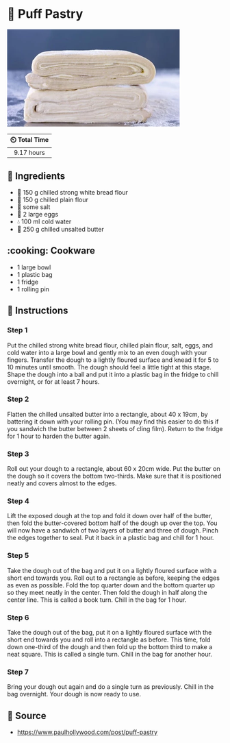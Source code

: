 # :pie: Puff Pastry

![Puff Pastry](../../assets/images/puff-pastry.png)

| :timer_clock: Total Time |
|:-----------------------: |
| 9.17 hours |

## :salt: Ingredients

- :ear_of_rice: 150 g chilled strong white bread flour
- :ear_of_rice: 150 g chilled plain flour
- :salt: some salt
- :egg: 2 large eggs
- :droplet: 100 ml cold water
- :butter: 250 g chilled unsalted butter

## :cooking: Cookware

- 1 large bowl
- 1 plastic bag
- 1 fridge
- 1 rolling pin

## :pencil: Instructions

### Step 1

Put the chilled strong white bread flour, chilled plain flour, salt, eggs, and cold water into a large bowl and gently
mix to an even dough with your fingers. Transfer the dough to a lightly floured surface and knead it for 5 to 10 minutes
until smooth. The dough should feel a little tight at this stage. Shape the dough into a ball and put it into a plastic
bag in the fridge to chill overnight, or for at least 7 hours.

### Step 2

Flatten the chilled unsalted butter into a rectangle, about 40 x 19cm, by battering it down with your rolling pin. (You
may find this easier to do this if you sandwich the butter between 2 sheets of cling film). Return to the fridge for 1
hour to harden the butter again.

### Step 3

Roll out your dough to a rectangle, about 60 x 20cm wide. Put the butter on the dough so it covers the bottom
two-thirds. Make sure that it is positioned neatly and covers almost to the edges.

### Step 4

Lift the exposed dough at the top and fold it down over half of the butter, then fold the butter-covered bottom half of
the dough up over the top. You will now have a sandwich of two layers of butter and three of dough. Pinch the edges
together to seal. Put it back in a plastic bag and chill for 1 hour.

### Step 5

Take the dough out of the bag and put it on a lightly floured surface with a short end towards you. Roll out to a
rectangle as before, keeping the edges as even as possible. Fold the top quarter down and the bottom quarter up so they
meet neatly in the center. Then fold the dough in half along the center line. This is called a book turn. Chill in the
bag for 1 hour.

### Step 6

Take the dough out of the bag, put it on a lightly floured surface with the short end towards you and roll into a
rectangle as before. This time, fold down one-third of the dough and then fold up the bottom third to make a neat
square. This is called a single turn. Chill in the bag for another hour.

### Step 7

Bring your dough out again and do a single turn as previously. Chill in the bag overnight. Your dough is now ready to
use.

## :link: Source

- <https://www.paulhollywood.com/post/puff-pastry>
